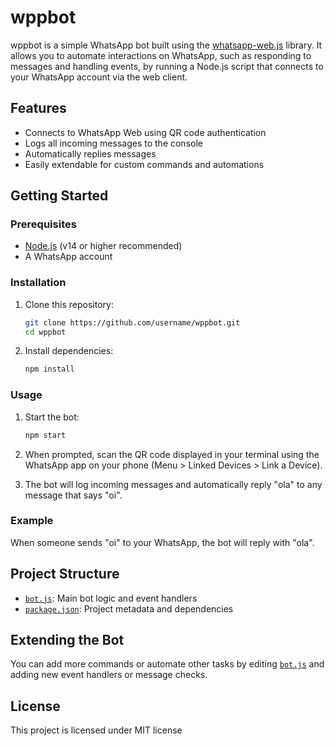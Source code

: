 # wppbot

wppbot is a simple WhatsApp bot built using the [whatsapp-web.js](https://wwebjs.dev/) library. It allows you to automate interactions on WhatsApp, such as responding to messages and handling events, by running a Node.js script that connects to your WhatsApp account via the web client.

## Features

- Connects to WhatsApp Web using QR code authentication
- Logs all incoming messages to the console
- Automatically replies messages
- Easily extendable for custom commands and automations

## Getting Started

### Prerequisites

- [Node.js](https://nodejs.org/) (v14 or higher recommended)
- A WhatsApp account

### Installation

1. Clone this repository:
    ```sh
    git clone https://github.com/username/wppbot.git
    cd wppbot
    ```

2. Install dependencies:
    ```sh
    npm install
    ```

### Usage

1. Start the bot:
    ```sh
    npm start
    ```

2. When prompted, scan the QR code displayed in your terminal using the WhatsApp app on your phone (Menu > Linked Devices > Link a Device).

3. The bot will log incoming messages and automatically reply "ola" to any message that says "oi".

### Example

When someone sends "oi" to your WhatsApp, the bot will reply with "ola".

## Project Structure

- [`bot.js`](bot.js): Main bot logic and event handlers
- [`package.json`](package.json): Project metadata and dependencies

## Extending the Bot

You can add more commands or automate other tasks by editing [`bot.js`](bot.js) and adding new event handlers or message checks.

## License

This project is licensed under MIT license

